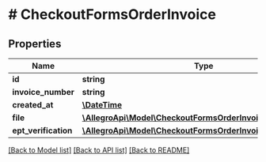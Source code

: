 # # CheckoutFormsOrderInvoice

## Properties

Name | Type | Description | Notes
------------ | ------------- | ------------- | -------------
**id** | **string** |  | [optional]
**invoice_number** | **string** |  | [optional]
**created_at** | [**\DateTime**](\DateTime.md) |  | [optional]
**file** | [**\AllegroApi\Model\CheckoutFormsOrderInvoiceFile**](CheckoutFormsOrderInvoiceFile.md) |  | [optional]
**ept_verification** | [**\AllegroApi\Model\CheckoutFormsOrderInvoiceEptVerification**](CheckoutFormsOrderInvoiceEptVerification.md) |  | [optional]

[[Back to Model list]](../../README.md#models) [[Back to API list]](../../README.md#endpoints) [[Back to README]](../../README.md)
